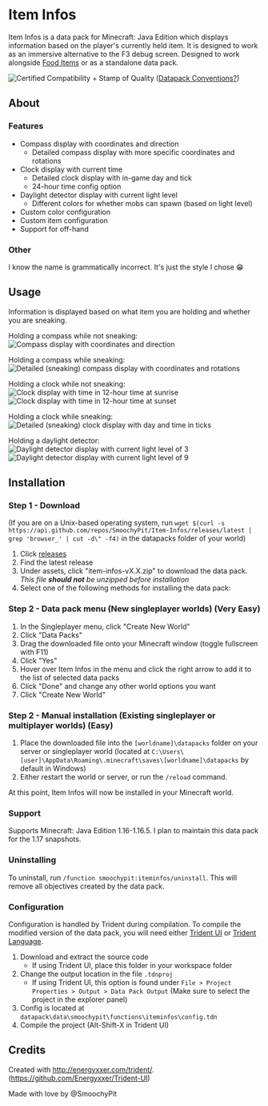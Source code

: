 # Item Infos

Item Infos is a data pack for Minecraft: Java Edition which displays information based on the player's currently held item. It is designed to work as an immersive alternative to the F3 debug screen. Designed to work alongside [Food Items](https://github.com/SmoochyPit/Food-Infos) or as a standalone data pack.

![Certified Compatibility + Stamp of Quality](https://i.imgur.com/ltLPoQp.png)
([Datapack Conventions?](https://mc-datapacks.github.io/en/))

## About 

### Features

* Compass display with coordinates and direction
    * Detailed compass display with more specific coordinates and rotations
* Clock display with current time
    * Detailed clock display with in-game day and tick
    * 24-hour time config option
* Daylight detector display with current light level
    * Different colors for whether mobs can spawn (based on light level)
* Custom color configuration
* Custom item configuration
* Support for off-hand

### Other

I know the name is grammatically incorrect. It's just the style I chose :grin:

## Usage

Information is displayed based on what item you are holding and whether you are sneaking.

Holding a compass while not sneaking:
![Compass display with coordinates and direction](https://i.imgur.com/MAzekQl.png)

Holding a compass while sneaking:
![Detailed (sneaking) compass display with coordinates and rotations](https://i.imgur.com/FxA2qPw.png)

Holding a clock while not sneaking:
![Clock display with time in 12-hour time at sunrise](https://i.imgur.com/hzB05Ew.png)
![Clock display with time in 12-hour time at sunset](https://i.imgur.com/Jaf3V1W.png)

Holding a clock while sneaking:
![Detailed (sneaking) clock display with day and time in ticks](https://i.imgur.com/VKlyNR8.png)

Holding a daylight detector:
![Daylight detector display with current light level of 3](https://i.imgur.com/rUKMFoV.png)
![Daylight detector display with current light level of 9](https://i.imgur.com/ddLnwXM.png)

## Installation
### Step 1 - Download

(If you are on a Unix-based operating system, run `wget $(curl -s https://api.github.com/repos/SmoochyPit/Item-Infos/releases/latest | grep 'browser_' | cut -d\" -f4)` in the datapacks folder of your world)

1. Click [releases](https://github.com/SmoochyPit/Item-Infos/releases)
2. Find the latest release
3. Under assets, click "item-infos-vX.X.zip" to download the data pack. *This file **should not** be unzipped before installation*
4. Select one of the following methods for installing the data pack:

### Step 2 - Data pack menu (New singleplayer worlds) (Very Easy)

1. In the Singleplayer menu, click "Create New World"
2. Click "Data Packs"
3. Drag the downloaded file onto your Minecraft window (toggle fullscreen with F11)
4. Click "Yes"
5. Hover over Item Infos in the menu and click the right arrow to add it to the list of selected data packs
6. Click "Done" and change any other world options you want
7. Click "Create New World"

### Step 2 - Manual installation (Existing singleplayer or multiplayer worlds) (Easy)

1. Place the downloaded file into the `[worldname]\datapacks` folder on your server or singleplayer world (located at `C:\Users\[user]\AppData\Roaming\.minecraft\saves\[worldname]\datapacks` by default in Windows)
2. Either restart the world or server, or run the `/reload` command.

At this point, Item Infos will now be installed in your Minecraft world.

### Support

Supports Minecraft: Java Edition 1.16-1.16.5. I plan to maintain this data pack for the 1.17 snapshots.

### Uninstalling

To uninstall, run `/function smoochypit:iteminfos/uninstall`. This will remove all objectives created by the data pack.

### Configuration

Configuration is handled by Trident during compilation. To compile the modified version of the data pack, you will need either [Trident UI](https://github.com/Energyxxer/Trident-UI) or [Trident Language](https://github.com/Energyxxer/Trident-Language).

1. Download and extract the source code
    * If using Trident UI, place this folder in your workspace folder
2. Change the output location in the file `.tdnproj`
    * If using Trident UI, this option is found under `File > Project Properties > Output > Data Pack Output` (Make sure to select the project in the explorer panel)
3. Config is located at `datapack\data\smoochypit\functions\iteminfos\config.tdn`
4. Compile the project (Alt-Shift-X in Trident UI)

## Credits

Created with http://energyxxer.com/trident/. (https://github.com/Energyxxer/Trident-UI)

Made with love by @SmoochyPit
